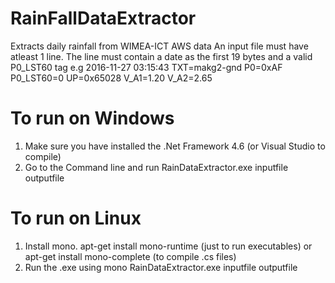 # RainFallDataExtractor
Extracts daily rainfall from WIMEA-ICT AWS data
An input file must have atleast 1 line.
The line must contain a date as the first 19 bytes and a valid P0_LST60 tag
e.g 2016-11-27 03:15:43 TXT=makg2-gnd P0=0xAF P0_LST60=0  UP=0x65028 V_A1=1.20  V_A2=2.65 

# To run on Windows
1. Make sure you have installed the .Net Framework 4.6 (or Visual Studio to compile)
2. Go to the Command line and run RainDataExtractor.exe inputfile outputfile

# To run on Linux
1. Install mono. apt-get install mono-runtime (just to run executables) or apt-get install mono-complete (to compile .cs files)
2. Run the .exe using mono RainDataExtractor.exe inputfile outputfile
